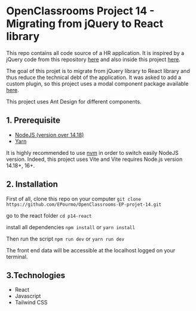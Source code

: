 # OpenClassrooms Project 14 - Migrating from jQuery to React library

This repo contains all code source of a HR application. It is inspired by a jQuery code from this repository [here](https://github.com/OpenClassrooms-Student-Center/P12_Front-end) and also inside this project [here](https://github.com/EPourmo/OpenClassrooms-EP-projet-14/tree/main/jquery).

The goal of this projet is to migrate from jQuery library to React library and thus reduce the technical debt of the application. It was asked to add a custom plugin, so this project uses a modal component package available [here](https://github.com/EPourmo/react-modal-oc-p14-npm-package/pkgs/npm/react-modal-oc-p14-npm-package).

This project uses Ant Design for different components.

## 1. Prerequisite

- [NodeJS (version over 14.18)](https://nodejs.org/en/)
- [Yarn](https://yarnpkg.com/)

It is highly recommended to use [nvm](https://github.com/nvm-sh/nvm) in order to switch easily NodeJS version. Indeed, this project uses Vite and Vite requires Node.js version 14.18+, 16+.

## 2. Installation

First of all, clone this repo on your computer
`git clone https://github.com/EPourmo/OpenClassrooms-EP-projet-14.git`

go to the react folder
`cd p14-react`

install all dependencies
`npm install` or `yarn install`

Then run the script
`npm run dev` or `yarn run dev `

The front end data will be accessible at the localhost logged on your terminal.

## 3.Technologies

- React
- Javascript
- Tailwind CSS
